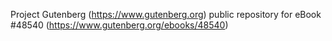 Project Gutenberg (https://www.gutenberg.org) public repository for eBook #48540 (https://www.gutenberg.org/ebooks/48540)
